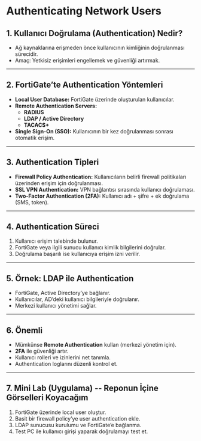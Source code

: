 # Authenticating Network Users

## 1. Kullanıcı Doğrulama (Authentication) Nedir?
- Ağ kaynaklarına erişmeden önce kullanıcının kimliğinin doğrulanması sürecidir.
- Amaç: Yetkisiz erişimleri engellemek ve güvenliği artırmak.

---

## 2. FortiGate’te Authentication Yöntemleri
- **Local User Database:** FortiGate üzerinde oluşturulan kullanıcılar.
- **Remote Authentication Servers:**  
  - **RADIUS**  
  - **LDAP / Active Directory**  
  - **TACACS+**  
- **Single Sign-On (SSO):** Kullanıcının bir kez doğrulanması sonrası otomatik erişim.

---

## 3. Authentication Tipleri
- **Firewall Policy Authentication:** Kullanıcıların belirli firewall politikaları üzerinden erişim için doğrulanması.
- **SSL VPN Authentication:** VPN bağlantısı sırasında kullanıcı doğrulaması.
- **Two-Factor Authentication (2FA):** Kullanıcı adı + şifre + ek doğrulama (SMS, token).

---

## 4. Authentication Süreci
1. Kullanıcı erişim talebinde bulunur.  
2. FortiGate veya ilgili sunucu kullanıcı kimlik bilgilerini doğrular.  
3. Doğrulama başarılı ise kullanıcıya erişim izni verilir.  

---

## 5. Örnek: LDAP ile Authentication
- FortiGate, Active Directory’ye bağlanır.  
- Kullanıcılar, AD’deki kullanıcı bilgileriyle doğrulanır.  
- Merkezi kullanıcı yönetimi sağlar.

---

## 6. Önemli
- Mümkünse **Remote Authentication** kullan (merkezi yönetim için).  
- **2FA** ile güvenliği artır.  
- Kullanıcı rolleri ve izinlerini net tanımla.  
- Authentication loglarını düzenli kontrol et.

---

## 7. Mini Lab (Uygulama) -- Reponun İçine Görselleri Koyacağım
1. FortiGate üzerinde local user oluştur.  
2. Basit bir firewall policy’ye user authentication ekle.  
3. LDAP sunucusu kurulumu ve FortiGate’e bağlanma.  
4. Test PC ile kullanıcı girişi yaparak doğrulamayı test et. 
